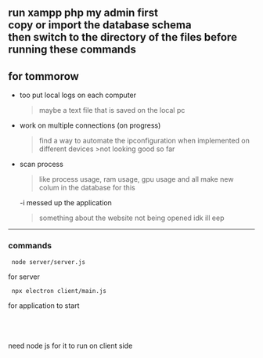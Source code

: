 run xampp php my admin first\
copy or import the database schema\
then switch to the directory of the files before running these commands 
---
## for tommorow
 - too put local logs on each computer
    > maybe a text file that is saved on the local pc
 - work on multiple connections (on progress)
    > find a way to automate the ipconfiguration when implemented on different devices
        >not looking good so far
    
 - scan process
    > like process usage, ram usage, gpu usage and all
    > make new colum in the database for this
    
    -i messed up the application
   >something about the website not being opened idk ill eep


---
### commands
     node server/server.js
for server

     npx electron client/main.js
for application to start

\
\
\
need node js for it to run on client side
